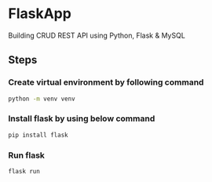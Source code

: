 # FlaskApp
Building CRUD REST API using Python, Flask &amp; MySQL 

## Steps
### Create virtual environment by following command
```bash
python -m venv venv
```
### Install flask by using below command
```bash
pip install flask
```
### Run flask 
```bash
flask run
```